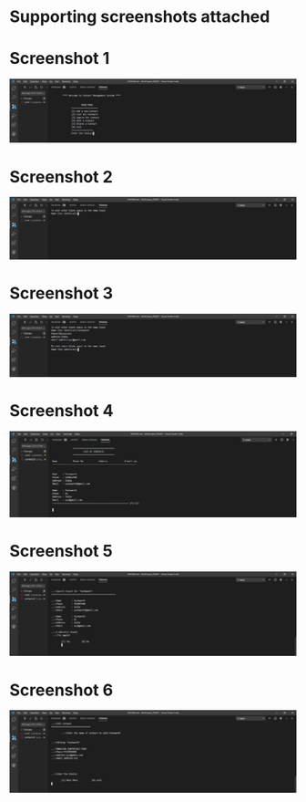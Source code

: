 # Supporting screenshots attached

# Screenshot 1
<img src = "https://github.com/yashwanthabhilash/MiniProject_256287/blob/b7a5640f9117ef4a72189744308bacbe91a49e02/5_Images&Videos/Screenshot_%20(1).png"/>

# Screenshot 2
<img src = "https://github.com/yashwanthabhilash/MiniProject_256287/blob/b7a5640f9117ef4a72189744308bacbe91a49e02/5_Images&Videos/Screenshot_%20(6).png"/>

# Screenshot 3
<img src = "https://github.com/yashwanthabhilash/MiniProject_256287/blob/b7a5640f9117ef4a72189744308bacbe91a49e02/5_Images&Videos/Screenshot_%20(5).png"/>

# Screenshot 4
<img src = "https://github.com/yashwanthabhilash/MiniProject_256287/blob/b7a5640f9117ef4a72189744308bacbe91a49e02/5_Images&Videos/Screenshot_%20(4).png"/>

# Screenshot 5
<img src = "https://github.com/yashwanthabhilash/MiniProject_256287/blob/b7a5640f9117ef4a72189744308bacbe91a49e02/5_Images&Videos/Screenshot_%20(3).png"/>

# Screenshot 6
<img src = "https://github.com/yashwanthabhilash/MiniProject_256287/blob/b7a5640f9117ef4a72189744308bacbe91a49e02/5_Images&Videos/Screenshot_%20(2).png"/>



